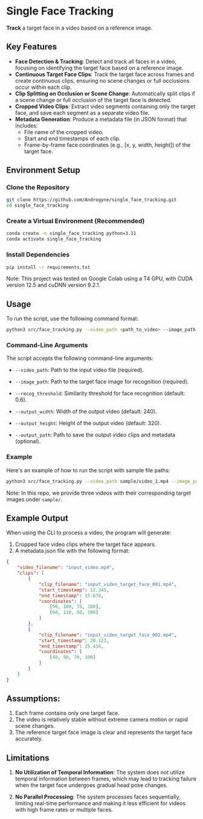 # Single Face Tracking

**Track** a target face in a video based on a reference image.

## Key Features

+ **Face Detection & Tracking**: Detect and track all faces in a video, focusing on identifying the target face based on a reference image.
+ **Continuous Target Face Clips**: Track the target face across frames and create continuous clips, ensuring no scene changes or full occlusions occur within each clip.
+ **Clip Splitting on Occlusion or Scene Change**: Automatically split clips if a scene change or full occlusion of the target face is detected.
+ **Cropped Video Clips**: Extract video segments containing only the target face, and save each segment as a separate video file.
+ **Metadata Generation**: Produce a metadata file (in JSON format) that includes:
    + File name of the cropped video.
    + Start and end timestamps of each clip.
    + Frame-by-frame face coordinates (e.g., [x, y, width, height]) of the target face.
  
## Environment Setup

### Clone the Repository
```bash
git clone https://github.com/Androgyne/single_face_tracking.git
cd single_face_tracking
```
### Create a Virtual Environment (Recommended)

```bash
conda create -n single_face_tracking python=3.11
conda activate single_face_tracking
```

### Install Dependencies
```bash
pip install -r requirements.txt
```

Note: This project was tested on Google Colab using a T4 GPU, with CUDA version 12.5 and cuDNN version 9.2.1.

## Usage

<!-- The script provides a command-line interface for recognizing faces in a video and saving video clips where the target face appears. It also generates a metadata file that includes the start and end timestamps of each video clip, as well as the coordinates of detected faces. -->


To run the script, use the following command format:

```bash
python3 src/face_tracking.py --video_path <path_to_video> --image_path <path_to_face_image> --recog_threshold <threshold_value> --output_width <width> --output_height <height> --output_path <output_directory>
```
### Command-Line Arguments

The script accepts the following command-line arguments:

- `--video_path`: Path to the input video file (required).
  
- `--image_path`: Path to the target face image for recognition (required).

- `--recog_threshold`: Similarity threshold for face recognition (default: 0.6).
  
- `--output_width`: Width of the output video (default: 240).

- `--output_height`: Height of the output video (default: 320).

- `--output_path`: Path to save the output video clips and metadata (optional).




### Example

Here's an example of how to run the script with sample file paths:

```bash
python3 src/face_tracking.py --video_path sample/video_1.mp4 --image_path sample/image_1.jpg --recog_threshold 0.6 --output_width 240 --output_height 320 --output_path ./output
```

Note: In this repo, we provide three videos with their corresponding target images under `sample/`.


## Example Output

When using the CLI to process a video, the program will generate:

1. Cropped face video clips where the target face appears.
2. A metadata.json file with the following format:
```json
{
    "video_filename": "input_video.mp4",
    "clips": [
        {
            "clip_filename": "input_video_target_face_001.mp4",
            "start_timestamp": 12.345,
            "end_timestamp": 15.678,
            "coordinates": [
                [50, 100, 75, 100],
                [60, 110, 80, 100]
            ]
        },
        {
            "clip_filename": "input_video_target_face_002.mp4",
            "start_timestamp": 20.123,
            "end_timestamp": 25.456,
            "coordinates": [
                [40, 90, 70, 100]
            ]
        }
    ]
}

```

## Assumptions:

1.  Each frame contains only one target face.
2.  The video is relatively stable without extreme camera motion or rapid scene changes.
3.  The reference target face image is clear and represents the target face accurately.


## Limitations

1. **No Utilization of Temporal Information**: The system does not utilize temporal information between frames, which may lead to tracking failure when the target face undergoes gradual head pose changes.

2. **No Parallel Processing**: The system processes faces sequentially, limiting real-time performance and making it less efficient for videos with high frame rates or multiple faces.